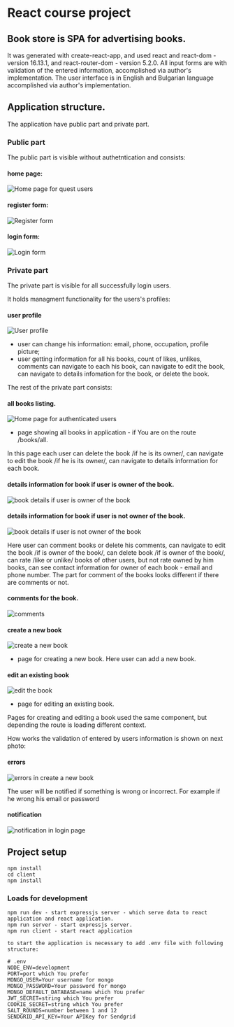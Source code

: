 # React course project

## Book store is SPA for advertising books.

It was generated with create-react-app, and used react and react-dom - version 16.13.1, and react-router-dom - version 5.2.0. All input forms are with validation of the entered information, accomplished via author's implementation. The user interface is in English and Bulgarian language accomplished via author's implementation.

## Application structure.

The application have public part and private part.

### Public part

The public part is visible without authetntication and consists: 

#### home page:  
![Home page for quest users](/images/homePageQuestUsers.png)

#### register form:  
![Register form](/images/userRegister.png)

#### login form:
![Login form](/images/userLogin.png)

### Private part

The private part is visible for all successfully login users.

It holds managment functionality for the users's profiles:

#### user profile
![User profile](/images/userProfile.png)

- user can change his information: email, phone, occupation, profile picture;
- user getting information for all his books, count of likes, unlikes, comments can navigate to each his book, can navigate to edit the book, can navigate to details infomation for the book, or delete the book.

The rest of the private part consists:
#### all books listing.
![Home page for authenticated users](/images/homePageLoggedInUsers.png)

- page showing all books in application - if You are on the route /books/all.

In this page each user can delete the book /if he is its owner/, can navigate to edit the book /if he is its owner/, can navigate to details information for each book. 

#### details information for book if user is owner of the book.
![book details if user is owner of the book](/images/bookDetails%20if%20user%20is%20owner%20book.png)

#### details information for book if user is not owner of the book.
![book details if user is not owner of the book](/images/bookDetails%20if%20user%20is%20not%20owner%20book.png)

Here user can comment books or delete his comments, can navigate to edit the book /if is owner of the book/, can delete book /if is owner of the book/, can rate /like or unlike/ books of other users, but not rate owned by him books, can see contact information for owner of each book - email and phone number. The part for comment of the books looks different if there are comments or not.

#### comments for the book.
![comments](/images/bookComments.png)

#### create a new book
![create a new book](/images/bookCreate.png)

- page for creating a new book. Here user can add a new book.

#### edit an existing book
![edit the book](/images/bookEdit.png)

- page for editing an existing book.

Pages for creating and editing a book used the same component, but depending the route is loading different context.

How works the validation of entered by users information is shown on next photo:

#### errors
![errors in create a new book](/images/Errors.png)

The user will be notified if something is wrong or incorrect. For example if he wrong his email or password

#### notification
![notification in login page](/images/Notification.png)

## Project setup
```
npm install
cd client
npm install
```

### Loads for development
```
npm run dev - start expressjs server - which serve data to react application and react application.
npm run server - start expressjs server.
npm run client - start react application

to start the application is necessary to add .env file with following structure:

# .env
NODE_ENV=development
PORT=port which You prefer
MONGO_USER=Your username for mongo
MONGO_PASSWORD=Your password for mongo
MONGO_DEFAULT_DATABASE=name which You prefer
JWT_SECRET=string which You prefer
COOKIE_SECRET=string which You prefer
SALT_ROUNDS=number between 1 and 12
SENDGRID_API_KEY=Your APIKey for Sendgrid
```
